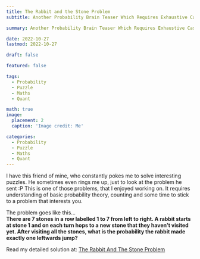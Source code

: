 ```yaml
---
title: The Rabbit and the Stone Problem
subtitle: Another Probability Brain Teaser Which Requires Exhaustive Case Counting. Can You Get Them Right?

summary: Another Probability Brain Teaser Which Requires Exhaustive Case Counting. Can You Get Them Right?

date: 2022-10-27
lastmod: 2022-10-27

draft: false

featured: false

tags:
  - Probability
  - Puzzle
  - Maths
  - Quant

math: true
image:
  placement: 2
  caption: 'Image credit: Me'

categories:
  - Probability
  - Puzzle
  - Maths
  - Quant
---
```


I have this friend of mine, who constantly pokes me to solve interesting puzzles. He sometimes even rings me up, just to look at the problem he sent :P This is one of those problems, that I enjoyed working on. It requires understanding of basic probability theory, counting and some time to stick to a problem that interests you.

The problem goes like this… <br>
**There are 7 stones in a row labelled 1 to 7 from left to right. A rabbit starts at stone 1 and on each turn hops to a new stone that they haven’t visited yet. After visiting all the stones, what is the probability the rabbit made exactly one leftwards jump?**

Read my detailed solution at: [The Rabbit And The Stone Problem](https://medium.com/@rishidarkdevil/the-rabbit-and-the-stone-problem-90ff6c1d54e0)